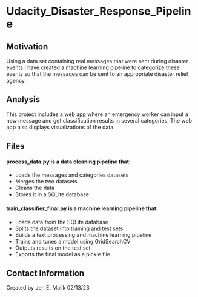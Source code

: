 # Udacity_Disaster_Response_Pipeline

## Motivation
Using a data set containing real messages that were sent during disaster events I have created a machine learning pipeline to categorize these events so that the messages can be sent to an appropriate disaster relief agency.

## Analysis
This project includes a web app where an emergency worker can input a new message and get classification results in several categories. The web app also displays visualizations of the data.

## Files
#### process_data.py is a data cleaning pipeline that:
- Loads the messages and categories datasets
- Merges the two datasets
- Cleans the data
- Stores it in a SQLite database
#### train_classifier_final.py is a machine learning pipeline that:
- Loads data from the SQLite database
- Splits the dataset into training and test sets
- Builds a text processing and machine learning pipeline
- Trains and tunes a model using GridSearchCV
- Outputs results on the test set
- Exports the final model as a pickle file

## Contact Information
Created by Jen E. Malik 02/13/23
